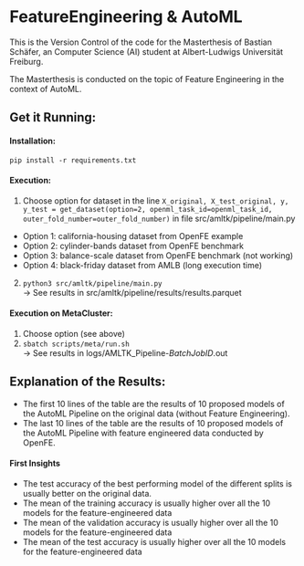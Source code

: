 # FeatureEngineering & AutoML
This is the Version Control of the code for the Masterthesis of Bastian Schäfer, an Computer Science (AI) student at Albert-Ludwigs Universität Freiburg.

The Masterthesis is conducted on the topic of Feature Engineering in the context of AutoML.

## Get it Running:
#### Installation:
`pip install -r requirements.txt`

#### Execution:
1. Choose option for dataset in the line `X_original, X_test_original, y, y_test = get_dataset(option=2, openml_task_id=openml_task_id, outer_fold_number=outer_fold_number)` in file src/amltk/pipeline/main.py
- Option 1: california-housing dataset from OpenFE example
- Option 2: cylinder-bands dataset from OpenFE benchmark
- Option 3: balance-scale dataset from OpenFE benchmark (not working)
- Option 4: black-friday dataset from AMLB (long execution time)

2. `python3 src/amltk/pipeline/main.py`
<br>&rarr; See results in src/amltk/pipeline/results/results.parquet

#### Execution on MetaCluster:
1. Choose option (see above)
2. `sbatch scripts/meta/run.sh`
<br>&rarr; See results in logs/AMLTK_Pipeline-_BatchJobID_.out

## Explanation of the Results:
- The first 10 lines of the table are the results of 10 proposed models of the AutoML Pipeline on the original data (without Feature Engineering).
- The last 10 lines of the table are the results of 10 proposed models of the AutoML Pipeline with feature engineered data conducted by OpenFE.

#### First Insights
- The test accuracy of the best performing model of the different splits is usually better on the original data.
- The mean of the training accuracy is usually higher over all the 10 models for the feature-engineered data
- The mean of the validation accuracy is usually higher over all the 10 models for the feature-engineered data
- The mean of the test accuracy is usually higher over all the 10 models for the feature-engineered data

